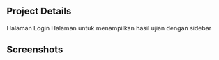## Project Details
Halaman Login
Halaman untuk menampilkan hasil ujian dengan sidebar

## Screenshots
